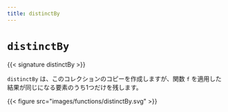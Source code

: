 ```yaml
---
title: distinctBy
---
```


# `distinctBy`

{{< signature distinctBy >}}

`distinctBy` は、このコレクションのコピーを作成しますが、関数 `f` を適用した結果が同じになる要素のうち1つだけを残します。

{{< figure src="images/functions/distinctBy.svg" >}}
